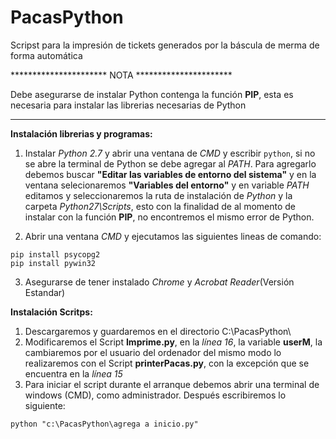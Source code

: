 # PacasPython
Scripst para la impresión de tickets generados por la báscula de merma de forma automática

********************** NOTA **********************

Debe asegurarse de instalar Python contenga la función **PIP**, esta es necesaria para instalar las librerias necesarias de Python

**************************************************

**Instalación librerias y programas:**

1. Instalar  *Python 2.7*  y abrir una ventana de *CMD* y escribir `python`, si no  se abre la terminal de Python se debe agregar al *PATH*. 
Para agregarlo debemos buscar **"Editar  las variables de entorno del sistema"** y en la  ventana selecionaremos **"Variables del entorno"**
y en variable *PATH* editamos y seleccionaremos la ruta de instalación de *Python* y la carpeta *Python27\Scripts*, esto con la finalidad
de al momento de instalar con la función **PIP**, no encontremos el mismo error de Python.

2. Abrir una ventana *CMD* y ejecutamos las siguientes lineas de comando:
```
pip install psycopg2
pip install pywin32
```
3. Asegurarse de tener instalado *Chrome* y *Acrobat Reader*(Versión Estandar)

**Instalación Scritps:**

1. Descargaremos y guardaremos en el directorio C:\PacasPython\
2. Modificaremos el Script **Imprime.py**, en la *línea 16*, la variable **userM**, la cambiaremos por el usuario del ordenador del mismo modo
lo realizaremos con el Script **printerPacas.py**, con la excepción que se encuentra en la *línea 15*
3. Para iniciar el script durante el arranque debemos abrir una terminal de  windows (CMD), como administrador. Después escribiremos
lo siguiente:

`python "c:\PacasPython\agrega a inicio.py"`
